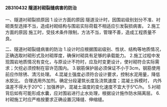 #### 2B310432	隧道衬砌裂缝病害的防治
一、隧道衬砌裂损原因
1.设计方面的原因
隧道没计时，因围岩级别划分不准、衬砌类型选择不当，造成衬砌结构与围岩实际荷载不相适应引发裂损病害。
2.施工方面的原因
施工时，受技术条件限制，方法不当，管理不善，造成工程质量不良。

二、隧道衬砌裂缝病害的防治
1.设计时应根据围岩级别、性状、结构等地质情况，正确选取衬砌形式及衬砌厚度，确保衬砌具有足够的承载能力。
2.施工过程中发现围岩地质情况有变化，与原设计不符时，应及时变更设计，使衬砌符合实际需求；欠挖必须控制在容许范围内。
3.钢筋保护层必须保证不小于3cm，钢筋使用前应作除锈、清污处理。
4.混凝土强度必须符合设计要求，控制水泥用量，降低水胶比。 合理选用外加剂。确定分段灌筑长度及浇筑速度；混凝土拆模时， 内外温差不得大于20℃；加强养护，混凝土温度的变化速度不宜大于5℃/h。
5.衬砌背后如有可能形成水囊，应对围岩进行止水处理，根据设计施作防水隔离层。
6.衬砌施工时应严格按要求正确设置沉降缝、伸缩缝。